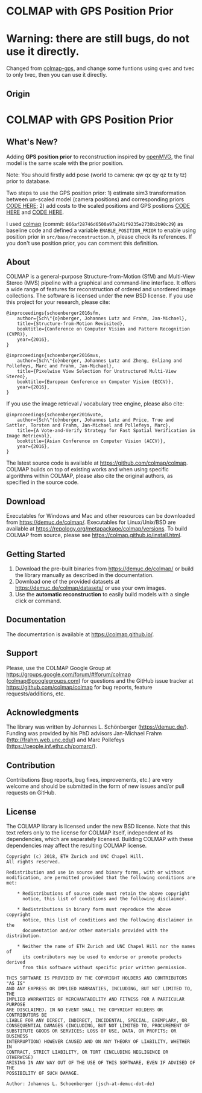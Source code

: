 COLMAP with GPS Position Prior
======
# Warning: there are still bugs, do not use it directly.
Changed from [colmap-gps](https://github.com/Vincentqyw/colmap-gps), and change some funtions using qvec and tvec to only tvec, then you can use it directly.

Origin
-----

COLMAP with GPS Position Prior
======

## What's New?

Adding **GPS position prior** to reconstruction inspired by [openMVG](https://github.com/openMVG/openMVG), the final model is the same scale with the prior position.

Note: You should firstly add pose (world to camera: qw qx qy qz tx ty tz) prior to database. 

Two steps to use the GPS position prior: 1) estimate sim3 transformation between un-scaled model (camera positions) and corresponding priors [CODE HERE](https://github.com/Vincentqyw/colmap-gps/blob/dev/src/sfm/incremental_mapper.cc#L689-L768); 2) add costs to the scaled positions and GPS postions [CODE HERE](https://github.com/Vincentqyw/colmap-gps/blob/dev/src/base/cost_functions.h#L272-L324) and [CODE HERE](https://github.com/Vincentqyw/colmap-gps/blob/dev/src/optim/bundle_adjustment.cc#L385-L404).

I used [colmap](https://github.com/colmap/colmap) (commit: `866af28746d6500a97a241f9235e2730b2b90c29`) as baseline code and defined a variable `ENABLE_POSITION_PRIOR` to enable using position prior in `src/base/reconstruction.h`, please check its references. If you don't use position prior, you can comment this definition.
   

About
-----

COLMAP is a general-purpose Structure-from-Motion (SfM) and Multi-View Stereo
(MVS) pipeline with a graphical and command-line interface. It offers a wide
range of features for reconstruction of ordered and unordered image collections.
The software is licensed under the new BSD license. If you use this project for
your research, please cite:

    @inproceedings{schoenberger2016sfm,
        author={Sch\"{o}nberger, Johannes Lutz and Frahm, Jan-Michael},
        title={Structure-from-Motion Revisited},
        booktitle={Conference on Computer Vision and Pattern Recognition (CVPR)},
        year={2016},
    }

    @inproceedings{schoenberger2016mvs,
        author={Sch\"{o}nberger, Johannes Lutz and Zheng, Enliang and Pollefeys, Marc and Frahm, Jan-Michael},
        title={Pixelwise View Selection for Unstructured Multi-View Stereo},
        booktitle={European Conference on Computer Vision (ECCV)},
        year={2016},
    }

If you use the image retrieval / vocabulary tree engine, please also cite:

    @inproceedings{schoenberger2016vote,
        author={Sch\"{o}nberger, Johannes Lutz and Price, True and Sattler, Torsten and Frahm, Jan-Michael and Pollefeys, Marc},
        title={A Vote-and-Verify Strategy for Fast Spatial Verification in Image Retrieval},
        booktitle={Asian Conference on Computer Vision (ACCV)},
        year={2016},
    }

The latest source code is available at https://github.com/colmap/colmap. COLMAP
builds on top of existing works and when using specific algorithms within
COLMAP, please also cite the original authors, as specified in the source code.


Download
--------

Executables for Windows and Mac and other resources can be downloaded from
https://demuc.de/colmap/. Executables for Linux/Unix/BSD are available at
https://repology.org/metapackage/colmap/versions. To build COLMAP from source,
please see https://colmap.github.io/install.html.

Getting Started
---------------

1. Download the pre-built binaries from https://demuc.de/colmap/ or build the
   library manually as described in the documentation.
2. Download one of the provided datasets at https://demuc.de/colmap/datasets/
   or use your own images.
3. Use the **automatic reconstruction** to easily build models
   with a single click or command.


Documentation
-------------

The documentation is available at https://colmap.github.io/.


Support
-------

Please, use the COLMAP Google Group at
https://groups.google.com/forum/#!forum/colmap (colmap@googlegroups.com) for
questions and the GitHub issue tracker at https://github.com/colmap/colmap for
bug reports, feature requests/additions, etc.


Acknowledgments
---------------

The library was written by Johannes L. Schönberger (https://demuc.de/). Funding
was provided by his PhD advisors Jan-Michael Frahm (http://frahm.web.unc.edu/)
and Marc Pollefeys (https://people.inf.ethz.ch/pomarc/).


Contribution
------------

Contributions (bug reports, bug fixes, improvements, etc.) are very welcome and
should be submitted in the form of new issues and/or pull requests on GitHub.


License
-------

The COLMAP library is licensed under the new BSD license. Note that this text
refers only to the license for COLMAP itself, independent of its dependencies,
which are separately licensed. Building COLMAP with these dependencies may
affect the resulting COLMAP license.

    Copyright (c) 2018, ETH Zurich and UNC Chapel Hill.
    All rights reserved.

    Redistribution and use in source and binary forms, with or without
    modification, are permitted provided that the following conditions are met:

        * Redistributions of source code must retain the above copyright
          notice, this list of conditions and the following disclaimer.

        * Redistributions in binary form must reproduce the above copyright
          notice, this list of conditions and the following disclaimer in the
          documentation and/or other materials provided with the distribution.

        * Neither the name of ETH Zurich and UNC Chapel Hill nor the names of
          its contributors may be used to endorse or promote products derived
          from this software without specific prior written permission.

    THIS SOFTWARE IS PROVIDED BY THE COPYRIGHT HOLDERS AND CONTRIBUTORS "AS IS"
    AND ANY EXPRESS OR IMPLIED WARRANTIES, INCLUDING, BUT NOT LIMITED TO, THE
    IMPLIED WARRANTIES OF MERCHANTABILITY AND FITNESS FOR A PARTICULAR PURPOSE
    ARE DISCLAIMED. IN NO EVENT SHALL THE COPYRIGHT HOLDERS OR CONTRIBUTORS BE
    LIABLE FOR ANY DIRECT, INDIRECT, INCIDENTAL, SPECIAL, EXEMPLARY, OR
    CONSEQUENTIAL DAMAGES (INCLUDING, BUT NOT LIMITED TO, PROCUREMENT OF
    SUBSTITUTE GOODS OR SERVICES; LOSS OF USE, DATA, OR PROFITS; OR BUSINESS
    INTERRUPTION) HOWEVER CAUSED AND ON ANY THEORY OF LIABILITY, WHETHER IN
    CONTRACT, STRICT LIABILITY, OR TORT (INCLUDING NEGLIGENCE OR OTHERWISE)
    ARISING IN ANY WAY OUT OF THE USE OF THIS SOFTWARE, EVEN IF ADVISED OF THE
    POSSIBILITY OF SUCH DAMAGE.

    Author: Johannes L. Schoenberger (jsch-at-demuc-dot-de)
